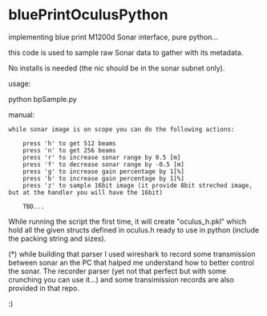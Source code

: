 # bluePrintOculusPython
implementing blue print M1200d Sonar interface, pure python...

this code is used to sample raw Sonar data to gather with its metadata.

No installs is needed (the nic should be in the sonar subnet only).

usage:

python bpSample.py

manual:

    while sonar image is on scope you can do the following actions:
       
        press 'h' to get 512 beams
        press 'n' to get 256 beams
        press 'r' to increase sonar range by 0.5 [m]
        press 'f' to decrease sonar range by -0.5 [m]
        press 'g' to increase gain percentage by 1[%]
        press 'b' to increase gain percentage by 1[%]
        press 'z' to sample 16bit image (it provide 8bit streched image, but at the handler you will have the 16bit)

        TBD...
        
While running the script the first time, it will create "oculus_h.pkl" which hold all the given structs defined in oculus.h ready to use in python (include the packing string and sizes).

(*) while building that parser I used wireshark to record some transmission between sonar an the PC that halped me understand how to better control the sonar. The recorder parser (yet not that perfect but with some crunching you can use it...) and some transimission records are also provided in that repo.

:)
